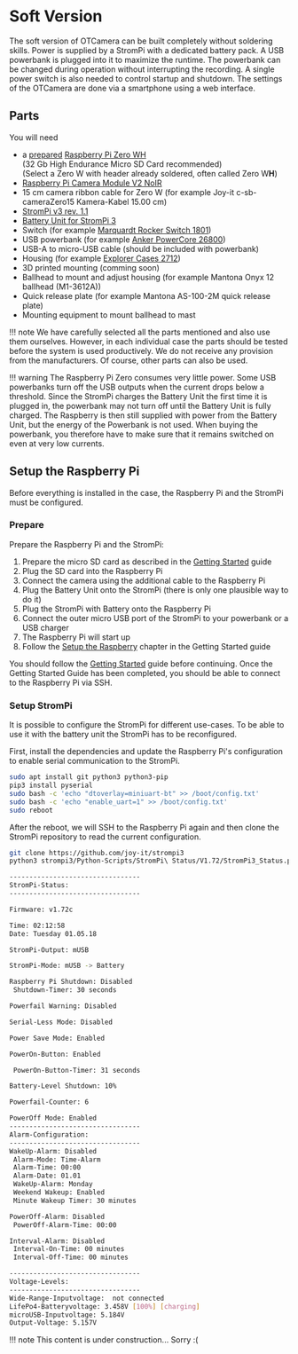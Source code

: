 # Soft Version

The soft version of OTCamera can be built completely without soldering skills.
Power is supplied by a StromPi with a dedicated battery pack.
A USB powerbank is plugged into it to maximize the runtime.
The powerbank can be changed during operation without interrupting the recording.
A single power switch is also needed to control startup and shutdown.
The settings of the OTCamera are done via a smartphone using a web interface.

## Parts

You will need

* a [prepared](gettingstarted.md) [Raspberry Pi Zero WH][zero]  
  (32 Gb High Endurance Micro SD Card recommended)  
  (Select a Zero W with header already soldered, often called Zero W**H**)
* [Raspberry Pi Camera Module V2 NoIR][cam]
* 15 cm camera ribbon cable for Zero W (for example Joy-it c-sb-cameraZero15 Kamera-Kabel 15.00 cm)
* [StromPi v3 rev. 1.1][strompi]
* [Battery Unit for StromPi 3][strompibat]
* Switch (for example [Marquardt Rocker Switch 1801][switch])
* USB powerbank (for example [Anker PowerCore 26800][powerbank])
* USB-A to micro-USB cable (should be included with powerbank)
* Housing (for example [Explorer Cases 2712][case])
* 3D printed mounting (comming soon)
* Ballhead to mount and adjust housing (for example Mantona Onyx 12 ballhead (M1-3612A))
* Quick release plate (for example Mantona AS-100-2M quick release plate)
* Mounting equipment to mount ballhead to mast

!!! note
    We have carefully selected all the parts mentioned and also use them ourselves.
    However, in each individual case the parts should be tested before the system is used productively.
    We do not receive any provision from the manufacturers.
    Of course, other parts can also be used.

!!! warning
    The Raspberry Pi Zero consumes very little power.
    Some USB powerbanks turn off the USB outputs when the current drops below a threshold.
    Since the StromPi charges the Battery Unit the first time it is plugged in, the powerbank may not turn off until the Battery Unit is fully charged.
    The Raspberry is then still supplied with power from the Battery Unit, but the energy of the Powerbank is not used.
    When buying the powerbank, you therefore have to make sure that it remains switched on even at very low currents.

## Setup the Raspberry Pi

Before everything is installed in the case, the Raspberry Pi and the StromPi must be configured.

### Prepare

Prepare the Raspberry Pi and the StromPi:

1. Prepare the micro SD card as described in the [Getting Started](gettingstarted.md) guide
2. Plug the SD card into the Raspberry Pi
3. Connect the camera using the additional cable to the Raspberry Pi
4. Plug the Battery Unit onto the StromPi (there is only one plausible way to do it)
5. Plug the StromPi with Battery onto the Raspberry Pi
6. Connect the outer micro USB port of the StromPi to your powerbank or a USB charger
7. The Raspberry Pi will start up
8. Follow the [Setup the Raspberry](../gettingstarted/#setup-the-raspberry) chapter in the Getting Started guide

<!-- TODO #25 pictures of camera connection and final setup -->

You should follow the [Getting Started](gettingstarted.md) guide before continuing.
Once the Getting Started Guide has been completed, you should be able to connect to the Raspberry Pi via SSH.

### Setup StromPi

It is possible to configure the StromPi for different use-cases.
To be able to use it with the battery unit the StromPi has to be reconfigured.

First, install the dependencies and update the Raspberry Pi's configuration to enable serial communication to the StromPi.

```bash
sudo apt install git python3 python3-pip
pip3 install pyserial
sudo bash -c 'echo "dtoverlay=miniuart-bt" >> /boot/config.txt'
sudo bash -c 'echo "enable_uart=1" >> /boot/config.txt'
sudo reboot
```

After the reboot, we will SSH to the Raspberry Pi again and then clone the StromPi repository to read the current configuration.

```bash
git clone https://github.com/joy-it/strompi3
python3 strompi3/Python-Scripts/StromPi\ Status/V1.72/StromPi3_Status.py
```

```bash
---------------------------------
StromPi-Status:
---------------------------------

Firmware: v1.72c

Time: 02:12:58
Date: Tuesday 01.05.18

StromPi-Output: mUSB

StromPi-Mode: mUSB -> Battery

Raspberry Pi Shutdown: Disabled
 Shutdown-Timer: 30 seconds

Powerfail Warning: Disabled

Serial-Less Mode: Disabled

Power Save Mode: Enabled

PowerOn-Button: Enabled

 PowerOn-Button-Timer: 31 seconds

Battery-Level Shutdown: 10%

Powerfail-Counter: 6

PowerOff Mode: Enabled
---------------------------------
Alarm-Configuration:
---------------------------------
WakeUp-Alarm: Disabled
 Alarm-Mode: Time-Alarm
 Alarm-Time: 00:00
 Alarm-Date: 01.01
 WakeUp-Alarm: Monday
 Weekend Wakeup: Enabled
 Minute Wakeup Timer: 30 minutes

PowerOff-Alarm: Disabled
 PowerOff-Alarm-Time: 00:00

Interval-Alarm: Disabled
 Interval-On-Time: 00 minutes
 Interval-Off-Time: 00 minutes

---------------------------------
Voltage-Levels:
---------------------------------
Wide-Range-Inputvoltage:  not connected
LifePo4-Batteryvoltage: 3.458V [100%] [charging]
microUSB-Inputvoltage: 5.184V
Output-Voltage: 5.157V
```

!!! note
    This content is under construction... Sorry :(

<!-- References -->
[zero]: https://www.raspberrypi.org/products/raspberry-pi-zero-w/
[cam]: https://www.raspberrypi.org/products/pi-noir-camera-v2/
[strompi]: https://joy-it.net/en/products/rb-strompi3
[strompibat]: https://joy-it.net/en/products/RB-StromPI3BAT
[switch]: https://www.marquardt-switches.com/rocker-switches.html?&no_cache=1&L=0&tx_produktkatalog2_pi1%5Bmode%5D=detail&tx_produktkatalog2_pi1%5Bmodifier%5D=0&tx_produktkatalog2_pi1%5Bvalue%5D=1800&tx_produktkatalog2_pi1%5Bpointer%5D=28&cHash=a3c70613fea4e1c6194be3fafdf068ea
[powerbank]: https://de.anker.com/collections/powerbanks/products/a1277
[case]: https://www.explorercases.com/en/products/2712/2712-be-copolymer-polypropylene-waterproof-case/
